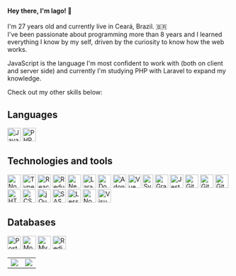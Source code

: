 #### Hey there, I'm Iago! 👋
I'm 27 years old and currently live in Ceará, Brazil. :brazil:  
I've been passionate about programming more than 8 years and I learned everything I know by my self, driven by the curiosity to know how the web works.

JavaScript is the language I'm most confident to work with (both on client and server side) and currently I'm studying PHP with Laravel to expand my knowledge.

Check out my other skills below:

## Languages

<p>
<img src="https://cdn.jsdelivr.net/gh/devicons/devicon/icons/javascript/javascript-original.svg" width="30px" height="30px" title="JavaScript" alt="JavaScript Logo"/>
<img src="https://cdn.jsdelivr.net/gh/devicons/devicon/icons/php/php-original.svg" width="30px" height="30px" title="PHP" alt="PHP Logo"/>
</p>

## Technologies and tools

<p>
<img src="https://cdn.jsdelivr.net/gh/devicons/devicon/icons/nodejs/nodejs-original.svg" width="30px" height="30px" title="NodeJS" alt="NodeJS Logo"/>
<img src="https://cdn.jsdelivr.net/gh/devicons/devicon/icons/typescript/typescript-original.svg" width="30px" height="30px" title="TypeScript" alt="TypeScript Logo"/>
<img src="https://cdn.jsdelivr.net/gh/devicons/devicon/icons/react/react-original.svg" width="30px" height="30px" title="React" alt="ReactJS Logo"/>
<img src="https://cdn.jsdelivr.net/gh/devicons/devicon/icons/redux/redux-original.svg" width="30px" height="30px" title="Redux" alt="Redux Logo"/>
<img src="https://cdn.jsdelivr.net/gh/devicons/devicon/icons/nextjs/nextjs-original-wordmark.svg" width="30px" height="30px" title="NextJS" alt="NextJS Logo"/>
<img src="https://cdn.jsdelivr.net/gh/devicons/devicon/icons/laravel/laravel-plain-wordmark.svg" width="30px" height="30px" title="Laravel" alt="Laravel Logo"/>
<img src="https://cdn.jsdelivr.net/gh/devicons/devicon/icons/docker/docker-original.svg" width="30px" height="30px" title="Docker" alt="Docker Logo"/>
<img src="https://cdn.jsdelivr.net/gh/devicons/devicon/icons/adonisjs/adonisjs-original.svg" width="30px" height="30px" title="AdonisJS" alt="AdonisJS Logo"/>
<img src="https://cdn.jsdelivr.net/gh/devicons/devicon/icons/vuejs/vuejs-original.svg" width="30px" height="30px" title="Vue" alt="Vue Logo"/>
<img src="https://user-images.githubusercontent.com/76392681/118611629-b0174280-b7da-11eb-83f2-1d119bd786be.png" width="24px" height="30px" title="Svelte" alt="Svelte Logo"/>
<img src="https://cdn.jsdelivr.net/gh/devicons/devicon/icons/graphql/graphql-plain.svg" width="30px" height="30px" title="GraphQL" alt="GraphQL Logo"/>
<img src="https://cdn.jsdelivr.net/gh/devicons/devicon/icons/jest/jest-plain.svg" width="30px" height="30px" title="Jest" alt="Jest Logo"/>
<img src="https://cdn.jsdelivr.net/gh/devicons/devicon/icons/git/git-original.svg" width="30px" height="30px" title="Git" alt="Git Logo"/>
<img src="https://user-images.githubusercontent.com/3369400/139448065-39a229ba-4b06-434b-bc67-616e2ed80c8f.png#gh-light-mode-only" width="30px" height="30px" title="GitHub" alt="GitHub Logo"/>
<img src="https://user-images.githubusercontent.com/3369400/139447912-e0f43f33-6d9f-45f8-be46-2df5bbc91289.png#gh-dark-mode-only" width="30px" height="30px" title="GitHub" alt="GitHub Logo"/>
<img src="https://cdn.jsdelivr.net/gh/devicons/devicon/icons/html5/html5-original-wordmark.svg" width="30px" height="30px" title="HTML" alt="HTML5 Logo"/>
<img src="https://cdn.jsdelivr.net/gh/devicons/devicon/icons/css3/css3-original-wordmark.svg" width="30px" height="30px" title="CSS" alt="CSS3 Logo"/>
<img src="https://cdn.jsdelivr.net/gh/devicons/devicon/icons/jquery/jquery-original-wordmark.svg" width="30px" height="30px" title="jQuery" alt="jQuery Logo"/>
<img src="https://cdn.jsdelivr.net/gh/devicons/devicon/icons/sass/sass-original.svg" width="30px" height="30px" title="SASS" alt="SASS Logo"/>
<img src="https://cdn.jsdelivr.net/gh/devicons/devicon/icons/less/less-plain-wordmark.svg" width="30px" height="30px" title="Less" alt="Less Logo"/>
<img src="https://cdn.jsdelivr.net/gh/devicons/devicon/icons/npm/npm-original-wordmark.svg" width="30px" height="30px" title="npm" alt="Node Package Manager Logo"/>
<img src="https://cdn.jsdelivr.net/gh/devicons/devicon/icons/vscode/vscode-original.svg" width="30px" height="30px" title="VS Code" alt="Visual Studio Code Logo"/>
</p>

## Databases

<p>
<img src="https://cdn.jsdelivr.net/gh/devicons/devicon/icons/postgresql/postgresql-original.svg" width="30px" height="30px" title="PostgreSQL" alt="PostgreSQL Logo"/>
<img src="https://cdn.jsdelivr.net/gh/devicons/devicon/icons/mongodb/mongodb-original.svg" width="30px" height="30px" title="MongoDB" alt="Mongo Database Logo"/>
<img src="https://cdn.jsdelivr.net/gh/devicons/devicon/icons/mysql/mysql-original.svg" width="30px" height="30px" title="MySQL" alt="MySQL Logo"/>
<img src="https://cdn.jsdelivr.net/gh/devicons/devicon/icons/redis/redis-original.svg" width="30px" height="30px" title="Redis" alt="Redis Logo"/>
</p>

<table>
  <tr>
    <td>
      <img src="https://github-readme-stats.vercel.app/api/top-langs/?username=iagobruno&hide=html&langs_count=6&layout=compact&theme=dark">
    </td>
    <td>
      <img src="https://github-readme-stats.vercel.app/api?username=iagobruno&count_private=true&include_all_commits=true&hide=stars&show_icons=true&theme=dark">
    </td>
  </tr>
</table>

<!--
**iagobruno/iagobruno** is a ✨ _special_ ✨ repository because its `README.md` (this file) appears on your GitHub profile.

Here are some ideas to get you started:

- 🔭 I’m currently working on ...
- 🌱 I’m currently learning ...
- 👯 I’m looking to collaborate on ...
- 🤔 I’m looking for help with ...
- 💬 Ask me about ...
- 📫 How to reach me: ...
- 😄 Pronouns: ...
- ⚡ Fun fact: ...
-->

